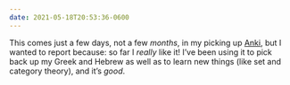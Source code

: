 ```yaml
---
date: 2021-05-18T20:53:36-0600
---
```


This comes just a few days, not a few *months*, in my picking up [Anki], but I wanted to report because: so far I *really* like it! I’ve been using it to pick back up my Greek and Hebrew as well as to learn new things (like set and category theory), and it’s *good*.

[Anki]: https://apps.ankiweb.net